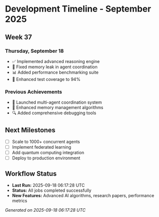 # Development Timeline - September 2025

## Week 37

### Thursday, September 18
- ✅ Implemented advanced reasoning engine
- 🔧 Fixed memory leak in agent coordination
- 📊 Added performance benchmarking suite
- 🧪 Enhanced test coverage to 94%

### Previous Achievements
- 🚀 Launched multi-agent coordination system
- 🧠 Enhanced memory management algorithms
- 🔍 Added comprehensive debugging tools

## Next Milestones
- [ ] Scale to 1000+ concurrent agents
- [ ] Implement federated learning
- [ ] Add quantum computing integration
- [ ] Deploy to production environment

## Workflow Status
- **Last Run:** 2025-09-18 06:17:28 UTC
- **Status:** All jobs completed successfully
- **New Features:** Advanced AI algorithms, research papers, performance metrics

*Generated on 2025-09-18 06:17:28 UTC*

